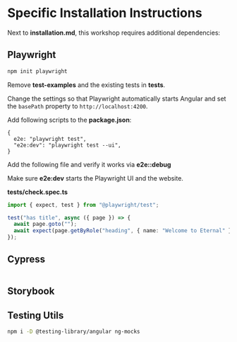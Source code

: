 # Specific Installation Instructions

Next to **installation.md**, this workshop requires additional dependencies:

## Playwright

```bash
npm init playwright
```

Remove **test-examples** and the existing tests in **tests**.

Change the settings so that Playwright automatically starts Angular and set the `basePath` property to `http://localhost:4200`.

Add following scripts to the **package.json**:

```json5
{
  e2e: "playwright test",
  "e2e:dev": "playwright test --ui",
}
```

Add the following file and verify it works via **e2e::debug**

Make sure **e2e:dev** starts the Playwright UI and the website.

**tests/check.spec.ts**

```typescript
import { expect, test } from "@playwright/test";

test("has title", async ({ page }) => {
  await page.goto("");
  await expect(page.getByRole("heading", { name: "Welcome to Eternal" })).toBeVisible();
});
```

## Cypress

```bash

```

## Storybook

## Testing Utils

```bash
npm i -D @testing-library/angular ng-mocks
```
